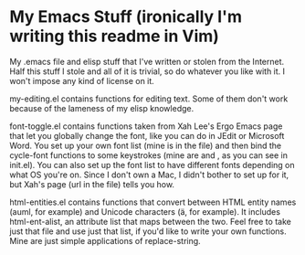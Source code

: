 # My Emacs Stuff (ironically I'm writing this readme in Vim)
My .emacs file and elisp stuff that I've written or stolen from the Internet.
Half this stuff I stole and all of it is trivial, so do whatever you like with it. I won't impose any kind of license on it.

my-editing.el contains functions for editing text. Some of them don't work because of the lameness of my elisp knowledge.

font-toggle.el contains functions taken from Xah Lee's Ergo Emacs page that let you globally change the font, like you can do in JEdit or Microsoft Word. You set up your own font list (mine is in the file) and then bind the cycle-font functions to some keystrokes (mine are <f5> and <f6>, as you can see in init.el). You can also set up the font list to have different fonts depending on what OS you're on. Since I don't own a Mac, I didn't bother to set up for it, but Xah's page (url in the file) tells you how.

html-entities.el contains functions that convert between HTML entity names (auml, for example) and Unicode characters (ä, for example). It includes html-ent-alist, an attribute list that maps between the two. Feel free to take just that file and use just that list, if you'd like to write your own functions. Mine are just simple applications of replace-string.
